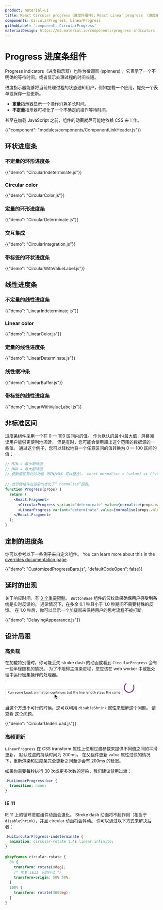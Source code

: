 ```yaml
---
product: material-ui
title: React Circular progress（进度环组件），React Linear progress （进度条组件）
components: CircularProgress, LinearProgress
githubLabel: 'component: CircularProgress'
materialDesign: https://m2.material.io/components/progress-indicators
---
```


# Progress 进度条组件

<p class="description">Progress indicators（进度指示器）也称为微调器 (spinners) ，它表示了一个不明确的等待时间，或者显示处理过程的时间长短。</p>

进度指示器能够将当前处理过程的状态通知用户，例如加载一个应用，提交一个表单或保存一些更新。

- **定量**指示器显示一个操作消耗多长时间。
- **不定量**指示器可视化了一个不确定的操作等待时间。

甚至在加载 JavaScript 之前，组件的动画就尽可能地依赖 CSS 来工作。

{{"component": "modules/components/ComponentLinkHeader.js"}}

## 环状进度条

### 不定量的环形进度条

{{"demo": "CircularIndeterminate.js"}}

### Circular color

{{"demo": "CircularColor.js"}}

### 定量的环形进度条

{{"demo": "CircularDeterminate.js"}}

### 交互集成

{{"demo": "CircularIntegration.js"}}

### 带标签的环状进度条

{{"demo": "CircularWithValueLabel.js"}}

## 线性进度条

### 不定量的线性进度条

{{"demo": "LinearIndeterminate.js"}}

### Linear color

{{"demo": "LinearColor.js"}}

### 定量的线性进度条

{{"demo": "LinearDeterminate.js"}}

### 线性缓冲条

{{"demo": "LinearBuffer.js"}}

### 带标签的线性进度条

{{"demo": "LinearWithValueLabel.js"}}

## 非标准区间

进度条组件采用一个在 0 — 100 区间内的值。 作为默认的最小/最大值，屏幕阅读用户能够更便利地阅读。 但是有时，您可能会使用超出这个范围的数据源的一些值。 通过这个例子，您可以轻松地将一个任意区间的值转换为 0 — 100 区间的值：

```jsx
// MIN = 最小期待值
// MAX = 最大期待值
// 使数值正常化的功能（MIN/MAX 可以整合）。 const normalise = (value) => ((value - MIN) * 100) / (MAX - MIN);

// 此示例组件在渲染时优化了“ normalise”函数。
function Progress(props) {
  return (
    <React.Fragment>
      <CircularProgress variant="determinate" value={normalise(props.value)} />
      <LinearProgress variant="determinate" value={normalise(props.value)} />
    </React.Fragment>
  );
}
```

## 定制的进度条

你可以参考以下一些例子来自定义组件。 You can learn more about this in the [overrides documentation page](/material-ui/customization/how-to-customize/).

{{"demo": "CustomizedProgressBars.js", "defaultCodeOpen": false}}

## 延时的出现

关于响应时间，有 [3 个重要限制](https://www.nngroup.com/articles/response-times-3-important-limits/)。 `ButtonBase` 组件的波纹效果确保用户感受到系统是实时反馈的。 通常情况下，在多余 0.1 秒且小于 1.0 秒期间不需要特殊的反馈。 在 1.0 秒后，你可以显示一个加载器来保持用户的思考流程不被打断。

{{"demo": "DelayingAppearance.js"}}

## 设计局限

### 高负载

在加载特别慢时，你可能丢失 stroke dash 的动画或看到 `CircularProgress` 会有一些半径随机的情况。 为了不阻碍主渲染进程，您应该在 web worker 中或批处理中运行密集操作的处理器。

![高负载](/static/images/progress/heavy-load.gif)

当这个方法不可行的时候，您可以利用 `disableShrink` 属性来缓解这个问题。 请查看 [这个问题](https://github.com/mui/material-ui/issues/10327)。

{{"demo": "CircularUnderLoad.js"}}

### 高频更新

`LinearProgress` 在 CSS transform 属性上使用过渡参数来提供不同值之间的平滑更新。 默认过渡的持续时间为 200ms。 在父组件更新 `value` 属性过快的情况下，重新渲染和进度条完全更新之间至少会有 200ms 的延迟。

如果你需要每秒执行 30 次或更多次数的渲染，我们建议禁用过渡：

```css
.MuiLinearProgress-bar {
  transition: none;
}
```

### IE 11

IE 11 上的循环进度组件动画会退化。 Stroke dash 动画将不起作用（相当于`disableShrink`），并且 circular 动画将会抖动。 你可以通过以下方式来解决后者：

```css
.MuiCircularProgress-indeterminate {
  animation: circular-rotate 1.4s linear infinite;
}

@keyframes circular-rotate {
  0% {
    transform: rotate(0deg);
    /* 修复 IE11 下的抖动 */
    transform-origin: 50% 50%;
  }
  100% {
    transform: rotate(360deg);
  }
}
```
